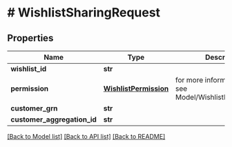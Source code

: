 # # WishlistSharingRequest


## Properties 


Name | Type | Description | Notes
------------ | ------------- | ------------- | -------------
**wishlist_id**| **str** |   | [optional]
**permission**| [**WishlistPermission**](WishlistPermission.md) |  for more information please, see Model/WishlistPermission.php  | [optional] [default to WishlistPermission.UNKNOWN_PERMISSION]
**customer_grn**| **str** |   | [optional]
**customer_aggregation_id**| **str** |   | [optional]


[[Back to Model list]](../../README.md#models) [[Back to API list]](../../README.md#endpoints) [[Back to README]](../../README.md)


